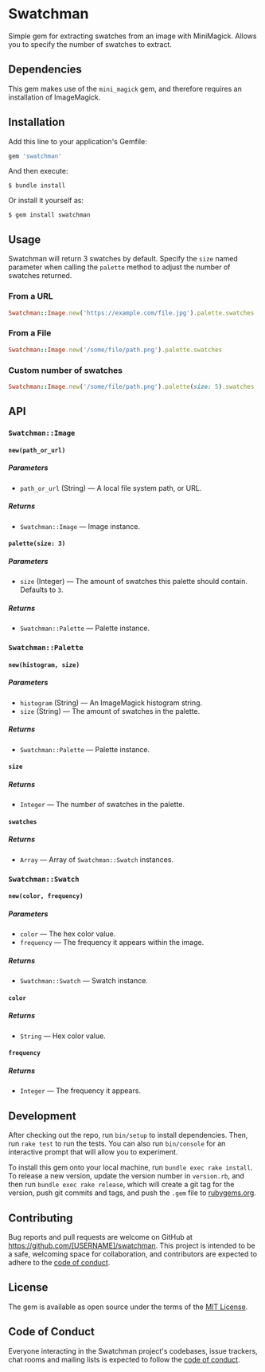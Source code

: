 # Swatchman

Simple gem for extracting swatches from an image with MiniMagick. Allows you to specify the number of swatches to extract.

## Dependencies

This gem makes use of the `mini_magick` gem, and therefore requires an installation of ImageMagick.

## Installation

Add this line to your application's Gemfile:

```ruby
gem 'swatchman'
```

And then execute:

    $ bundle install

Or install it yourself as:

    $ gem install swatchman

## Usage

Swatchman will return 3 swatches by default. Specify the `size` named parameter when calling the `palette` method to adjust the number of swatches returned.

### From a URL

```ruby
Swatchman::Image.new('https://example.com/file.jpg').palette.swatches
```

### From a File

```ruby
Swatchman::Image.new('/some/file/path.png').palette.swatches
```

### Custom number of swatches

```ruby
Swatchman::Image.new('/some/file/path.png').palette(size: 5).swatches
```

## API

### `Swatchman::Image`

#### `new(path_or_url)`

##### Parameters

* `path_or_url` (String) — A local file system path, or URL.

##### Returns

* `Swatchman::Image` — Image instance.

#### `palette(size: 3)`

##### Parameters

* `size` (Integer) — The amount of swatches this palette should contain. Defaults to `3`.

##### Returns

* `Swatchman::Palette` — Palette instance.


### `Swatchman::Palette`

#### `new(histogram, size)`

##### Parameters

* `histogram` (String) — An ImageMagick histogram string.
* `size` (String) — The amount of swatches in the palette.

##### Returns

* `Swatchman::Palette` — Palette instance.

#### `size`

##### Returns

* `Integer` — The number of swatches in the palette.

#### `swatches`

##### Returns

* `Array` — Array of `Swatchman::Swatch` instances.


### `Swatchman::Swatch`

#### `new(color, frequency)`

##### Parameters

* `color` — The hex color value.
* `frequency` — The frequency it appears within the image.

##### Returns

* `Swatchman::Swatch` — Swatch instance.

#### `color`

##### Returns

* `String` — Hex color value.

#### `frequency`

##### Returns

* `Integer` — The frequency it appears.


## Development

After checking out the repo, run `bin/setup` to install dependencies. Then, run `rake test` to run the tests. You can also run `bin/console` for an interactive prompt that will allow you to experiment.

To install this gem onto your local machine, run `bundle exec rake install`. To release a new version, update the version number in `version.rb`, and then run `bundle exec rake release`, which will create a git tag for the version, push git commits and tags, and push the `.gem` file to [rubygems.org](https://rubygems.org).

## Contributing

Bug reports and pull requests are welcome on GitHub at https://github.com/[USERNAME]/swatchman. This project is intended to be a safe, welcoming space for collaboration, and contributors are expected to adhere to the [code of conduct](https://github.com/livelink/swatchman/blob/master/CODE_OF_CONDUCT.md).


## License

The gem is available as open source under the terms of the [MIT License](https://opensource.org/licenses/MIT).

## Code of Conduct

Everyone interacting in the Swatchman project's codebases, issue trackers, chat rooms and mailing lists is expected to follow the [code of conduct](https://github.com/[USERNAME]/swatchman/blob/master/CODE_OF_CONDUCT.md).
